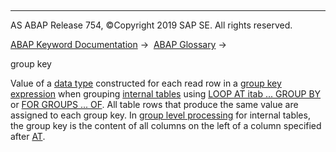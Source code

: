   

* * *

AS ABAP Release 754, ©Copyright 2019 SAP SE. All rights reserved.

[ABAP Keyword Documentation](javascript:call_link\('abenabap.htm'\)) →  [ABAP Glossary](javascript:call_link\('abenabap_glossary.htm'\)) → 

group key

Value of a [data type](javascript:call_link\('abendata_type_glosry.htm'\) "Glossary Entry") constructed for each read row in a [group key expression](javascript:call_link\('abengroup_key_expression_glosry.htm'\) "Glossary Entry") when grouping [internal tables](javascript:call_link\('abeninternal_table_glosry.htm'\) "Glossary Entry") using [LOOP AT itab ... GROUP BY](javascript:call_link\('abaploop_at_itab_group_by.htm'\)) or [FOR GROUPS ... OF](javascript:call_link\('abenfor_groups_of.htm'\)). All table rows that produce the same value are assigned to each group key. In [group level processing](javascript:call_link\('abencontrol_level_processin_glosry.htm'\) "Glossary Entry") for internal tables, the group key is the content of all columns on the left of a column specified after [AT](javascript:call_link\('abapat_itab.htm'\)).